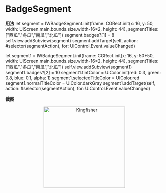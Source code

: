 # BadgeSegment



**用法**
let segment = IWBadgeSegment.init(frame: CGRect.init(x: 16, y: 50, width: UIScreen.main.bounds.size.width-16*2, height: 44), segmentTitles: ["西瓜","冬瓜","南瓜","北瓜"])
segment.badges?[1] = 8
self.view.addSubview(segment)
segment.addTarget(self, action: #selector(segmentAction), for: UIControl.Event.valueChanged)


let segment1 = IWBadgeSegment.init(frame: CGRect.init(x: 16, y: 50+50, width: UIScreen.main.bounds.size.width-16*2, height: 44), segmentTitles: ["西瓜","冬瓜","南瓜","北瓜"])
self.view.addSubview(segment1)
segment1.badges?[2] = 10
segment1.tintColor = UIColor.init(red: 0.3, green: 0.8, blue: 0.1, alpha: 1)
segment1.selectedTitleColor = UIColor.red
segment1.normalTitleColor = UIColor.darkGray
segment1.addTarget(self, action: #selector(segmentAction), for: UIControl.Event.valueChanged)



**截图**
<p align="center">
<img src="https://github.com/sfwan2014/BadgeSegment/example.png" alt="Kingfisher" title="Kingfisher" width="260"/>
</p>

